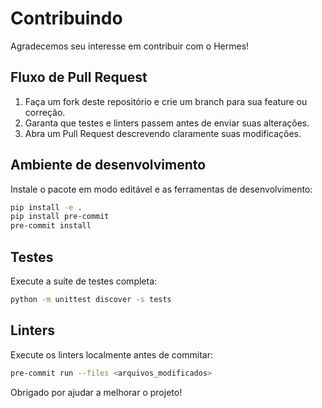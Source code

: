# Contribuindo

Agradecemos seu interesse em contribuir com o Hermes!

## Fluxo de Pull Request

1. Faça um fork deste repositório e crie um branch para sua feature ou correção.
2. Garanta que testes e linters passem antes de enviar suas alterações.
3. Abra um Pull Request descrevendo claramente suas modificações.

## Ambiente de desenvolvimento

Instale o pacote em modo editável e as ferramentas de desenvolvimento:

```bash
pip install -e .
pip install pre-commit
pre-commit install
```

## Testes

Execute a suíte de testes completa:

```bash
python -m unittest discover -s tests
```

## Linters

Execute os linters localmente antes de commitar:

```bash
pre-commit run --files <arquivos_modificados>
```

Obrigado por ajudar a melhorar o projeto!
